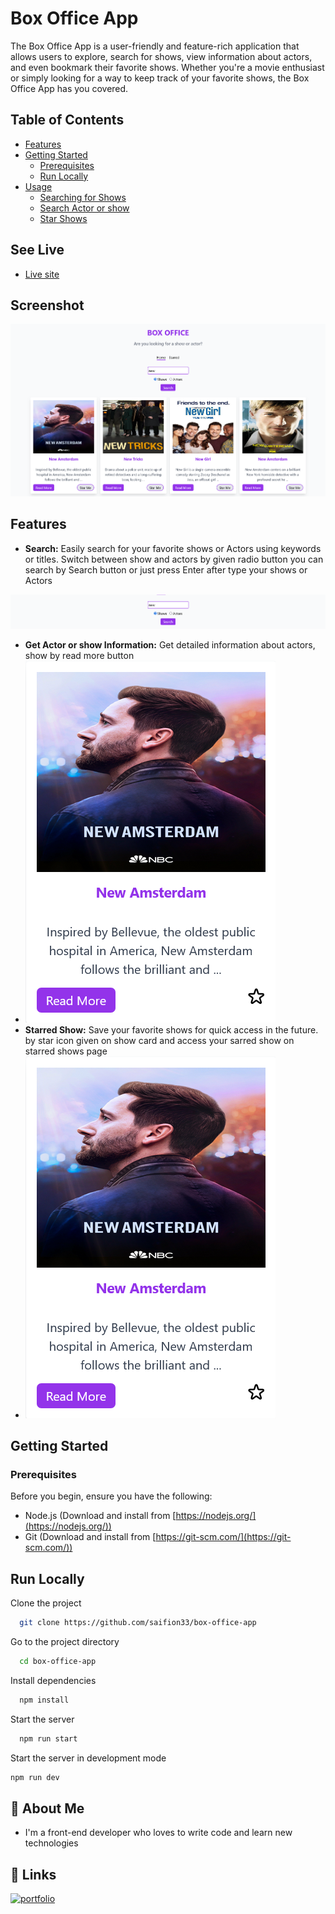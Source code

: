 # Box Office App 

The Box Office App is a user-friendly and feature-rich application that allows users to explore, search for shows, view information about actors, and even bookmark their favorite shows. Whether you're a movie enthusiast or simply looking for a way to keep track of your favorite shows, the Box Office App has you covered.

## Table of Contents

- [Features](#features)
- [Getting Started](#getting-started)
  - [Prerequisites](#prerequisites)
  - [Run Locally](#run-locally)
- [Usage](#usage)
  - [Searching for Shows](#searching-for-shows)
  - [Search Actor or show](#get-actor-or-show-information)
  - [Star Shows](#starred-show)


## See Live

- [Live site](https://box-office-webapp.netlify.app/)

## Screenshot
 ![screenshot](https://raw.githubusercontent.com/saifion33/box-office-app/master/public/screenshots/Screenshot%202023-08-07%20at%2015-56-48%20Box%20Office%20Azeem%20Saifi%20%5Bphotoutils.com%5D.png)
## Features

- **Search:** Easily search for your favorite shows or Actors using keywords or titles. Switch between show and actors by given radio button you can search by Search button or just press Enter after type your shows or Actors

 ![Search](https://raw.githubusercontent.com/saifion33/box-office-app/master/public/screenshots/Screenshot%202023-08-07%20at%2016-20-56%20Box%20Office%20Azeem%20Saifi.png)

- **Get Actor or show Information:** Get detailed information about actors, show by read more button
- ![readmore](https://raw.githubusercontent.com/saifion33/box-office-app/master/public/screenshots/Screenshot%202023-08-07%20at%2016-24-22%20Box%20Office%20Azeem%20Saifi.png)
- **Starred Show:** Save your favorite shows for quick access in the future. by star icon given on show card and access your sarred show on starred shows page
- ![bookmark](https://raw.githubusercontent.com/saifion33/box-office-app/master/public/screenshots/Screenshot%202023-08-07%20at%2016-24-22%20Box%20Office%20Azeem%20Saifi.png)

## Getting Started

### Prerequisites

Before you begin, ensure you have the following:

- Node.js (Download and install from [https://nodejs.org/](https://nodejs.org/))
- Git (Download and install from [https://git-scm.com/](https://git-scm.com/))

## Run Locally

Clone the project

```bash
  git clone https://github.com/saifion33/box-office-app
```

Go to the project directory

```bash
  cd box-office-app
```

Install dependencies

```bash
  npm install
```

Start the server

```bash
  npm run start
```
Start the server in development mode

```bash
npm run dev
```
## 🚀 About Me
- I'm a front-end developer who loves to write code and 
learn new technologies


## 🔗 Links
[![portfolio](https://img.shields.io/badge/my_portfolio-000?style=for-the-badge&logo=ko-fi&logoColor=white)](https://azeem-saifi.netlify.app)


